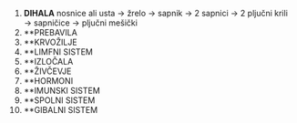 1. **DIHALA**
   nosnice ali usta $\rightarrow$ žrelo $\rightarrow$ sapnik $\rightarrow$ 2 sapnici $\rightarrow$ 2 pljučni krili $\rightarrow$ sapničice $\rightarrow$  pljučni mešički
2. **PREBAVILA
3. **KRVOŽILJE
4. **LIMFNI SISTEM 
5. **IZLOČALA
6. **ŽIVČEVJE
7. **HORMONI
8. **IMUNSKI SISTEM
9. **SPOLNI SISTEM
10. **GIBALNI SISTEM

